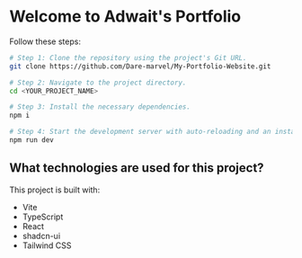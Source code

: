 # Welcome to Adwait's Portfolio

Follow these steps:

```sh
# Step 1: Clone the repository using the project's Git URL.
git clone https://github.com/Dare-marvel/My-Portfolio-Website.git

# Step 2: Navigate to the project directory.
cd <YOUR_PROJECT_NAME>

# Step 3: Install the necessary dependencies.
npm i

# Step 4: Start the development server with auto-reloading and an instant preview.
npm run dev
```


## What technologies are used for this project?
This project is built with:

- Vite
- TypeScript
- React
- shadcn-ui
- Tailwind CSS
